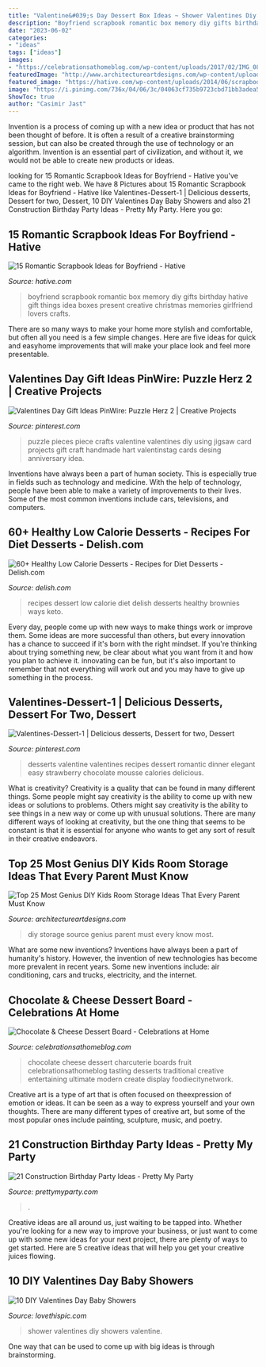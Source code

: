 ```yaml
---
title: "Valentine&#039;s Day Dessert Box Ideas ~ Shower Valentines Diy Showers Valentine"
description: "Boyfriend scrapbook romantic box memory diy gifts birthday hative gift things idea boxes present creative christmas memories girlfriend lovers crafts"
date: "2023-06-02"
categories:
- "ideas"
tags: ["ideas"]
images:
- "https://celebrationsathomeblog.com/wp-content/uploads/2017/02/IMG_0855-3.jpg"
featuredImage: "http://www.architectureartdesigns.com/wp-content/uploads/2015/01/421.jpg"
featured_image: "https://hative.com/wp-content/uploads/2014/06/scrapbook-ideas-for-boyfriend/14-scrapbook-ideas-for-lovers.jpg"
image: "https://i.pinimg.com/736x/04/06/3c/04063cf735b9723cbd71bb3adea525f9.jpg"
ShowToc: true
author: "Casimir Jast"
---
```



Invention is a process of coming up with a new idea or product that has not been thought of before. It is often a result of a creative brainstorming session, but can also be created through the use of technology or an algorithm. Invention is an essential part of civilization, and without it, we would not be able to create new products or ideas.

	

		
looking for 15 Romantic Scrapbook Ideas for Boyfriend - Hative you've came to the right web. We have 8 Pictures about 15 Romantic Scrapbook Ideas for Boyfriend - Hative like Valentines-Dessert-1 | Delicious desserts, Dessert for two, Dessert, 10 DIY Valentines Day Baby Showers and also 21 Construction Birthday Party Ideas - Pretty My Party. Here you go:
		
    
## 15 Romantic Scrapbook Ideas For Boyfriend - Hative

<img loading=lazy src="https://hative.com/wp-content/uploads/2014/06/scrapbook-ideas-for-boyfriend/14-scrapbook-ideas-for-lovers.jpg" onerror="this.onerror=null;this.src='https://tse4.mm.bing.net/th?id=OIP.7yqCcXCTzDaVwZay9thIkAHaJ4&amp;pid=15.1';" alt="15 Romantic Scrapbook Ideas for Boyfriend - Hative">

_Source: hative.com_

>boyfriend scrapbook romantic box memory diy gifts birthday hative gift things idea boxes present creative christmas memories girlfriend lovers crafts. 

	

There are so many ways to make your home more stylish and comfortable, but often all you need is a few simple changes. Here are five ideas for quick and easyhome improvements that will make your place look and feel more presentable.

    
## Valentines Day Gift Ideas PinWire: Puzzle Herz 2 | Creative Projects

<img loading=lazy src="https://i.pinimg.com/736x/04/06/3c/04063cf735b9723cbd71bb3adea525f9.jpg" onerror="this.onerror=null;this.src='https://tse1.mm.bing.net/th?id=OIP.Qe16mkZA6WkuuKJ7Kw2tcwHaJ4&amp;pid=15.1';" alt="Valentines Day Gift Ideas PinWire: Puzzle Herz 2 | Creative Projects">

_Source: pinterest.com_

>puzzle pieces piece crafts valentine valentines diy using jigsaw card projects gift craft handmade hart valentinstag cards desing anniversary idea. 

	

Inventions have always been a part of human society. This is especially true in fields such as technology and medicine. With the help of technology, people have been able to make a variety of improvements to their lives. Some of the most common inventions include cars, televisions, and computers.

    
## 60+ Healthy Low Calorie Desserts - Recipes For Diet Desserts - Delish.com

<img loading=lazy src="http://del.h-cdn.co/assets/18/10/1520446150-delish-keto-bronwies-pin-2.jpg" onerror="this.onerror=null;this.src='https://tse2.mm.bing.net/th?id=OIP.OnszOQ0liwR8UTsmPYSIQAHaLG&amp;pid=15.1';" alt="60+ Healthy Low Calorie Desserts - Recipes for Diet Desserts - Delish.com">

_Source: delish.com_

>recipes dessert low calorie diet delish desserts healthy brownies ways keto. 

	

Every day, people come up with new ways to make things work or improve them. Some ideas are more successful than others, but every innovation has a chance to succeed if it's born with the right mindset. If you're thinking about trying something new, be clear about what you want from it and how you plan to achieve it. innovating can be fun, but it's also important to remember that not everything will work out and you may have to give up something in the process.

    
## Valentines-Dessert-1 | Delicious Desserts, Dessert For Two, Dessert

<img loading=lazy src="https://i.pinimg.com/736x/79/ac/e3/79ace376e93d68d725f4923b5eace657--elegant-desserts-desserts-for-two-romantic.jpg" onerror="this.onerror=null;this.src='https://tse2.mm.bing.net/th?id=OIP.c0R7grP27XNJa4IP73NDjAHaLJ&amp;pid=15.1';" alt="Valentines-Dessert-1 | Delicious desserts, Dessert for two, Dessert">

_Source: pinterest.com_

>desserts valentine valentines recipes dessert romantic dinner elegant easy strawberry chocolate mousse calories delicious. 

	

What is creativity?
Creativity is a quality that can be found in many different things. Some people might say creativity is the ability to come up with new ideas or solutions to problems. Others might say creativity is the ability to see things in a new way or come up with unusual solutions. There are many different ways of looking at creativity, but the one thing that seems to be constant is that it is essential for anyone who wants to get any sort of result in their creative endeavors.

    
## Top 25 Most Genius DIY Kids Room Storage Ideas That Every Parent Must Know

<img loading=lazy src="http://www.architectureartdesigns.com/wp-content/uploads/2015/01/421.jpg" onerror="this.onerror=null;this.src='https://tse1.mm.bing.net/th?id=OIP.tI-vfasP4o7e0wUcN2FZMAHaJ4&amp;pid=15.1';" alt="Top 25 Most Genius DIY Kids Room Storage Ideas That Every Parent Must Know">

_Source: architectureartdesigns.com_

>diy storage source genius parent must every know most. 

	

What are some new inventions?
Inventions have always been a part of humanity's history. However, the invention of new technologies has become more prevalent in recent years. Some new inventions include: air conditioning, cars and trucks, electricity, and the internet.

    
## Chocolate &amp; Cheese Dessert Board - Celebrations At Home

<img loading=lazy src="https://celebrationsathomeblog.com/wp-content/uploads/2017/02/IMG_0855-3.jpg" onerror="this.onerror=null;this.src='https://tse2.mm.bing.net/th?id=OIP.vWy8Rcxci1QdyPrIB55R8AHaLH&amp;pid=15.1';" alt="Chocolate &amp; Cheese Dessert Board - Celebrations at Home">

_Source: celebrationsathomeblog.com_

>chocolate cheese dessert charcuterie boards fruit celebrationsathomeblog tasting desserts traditional creative entertaining ultimate modern create display foodiecitynetwork. 

	

Creative art is a type of art that is often focused on theexpression of emotion or ideas. It can be seen as a way to express yourself and your own thoughts. There are many different types of creative art, but some of the most popular ones include painting, sculpture, music, and poetry.

    
## 21 Construction Birthday Party Ideas - Pretty My Party

<img loading=lazy src="https://www.prettymyparty.com/wp-content/uploads/2017/07/construction-party-ideas-dessert-table.jpg" onerror="this.onerror=null;this.src='https://tse4.mm.bing.net/th?id=OIP.FNiygM3jkBkMzPpRjGd0IgHaJ4&amp;pid=15.1';" alt="21 Construction Birthday Party Ideas - Pretty My Party">

_Source: prettymyparty.com_

>. 

	

Creative ideas are all around us, just waiting to be tapped into. Whether you're looking for a new way to improve your business, or just want to come up with some new ideas for your next project, there are plenty of ways to get started. Here are 5 creative ideas that will help you get your creative juices flowing.

    
## 10 DIY Valentines Day Baby Showers

<img loading=lazy src="http://www.lovethispic.com/uploaded_images/blogs/10-Diy-Valentines-Day-Baby-Showers-236-6.jpg" onerror="this.onerror=null;this.src='https://tse3.mm.bing.net/th?id=OIP.WLDVHWa4D2UiEBfXiF8L5gHaJ4&amp;pid=15.1';" alt="10 DIY Valentines Day Baby Showers">

_Source: lovethispic.com_

>shower valentines diy showers valentine. 

	

One way that can be used to come up with big ideas is through brainstorming.

